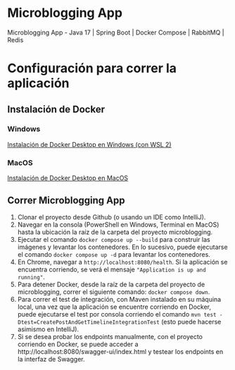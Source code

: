 # Microblogging App
Microblogging App - Java 17 | Spring Boot | Docker Compose | RabbitMQ | Redis

# Configuración para correr la aplicación

## Instalación de Docker

### Windows

[Instalación de Docker Desktop en Windows (con WSL 2)](https://learn.microsoft.com/es-es/windows/wsl/tutorials/wsl-containers)

### MacOS

[Instalación de Docker Desktop en MacOS](https://docs.docker.com/desktop/setup/install/mac-install/)

## Correr Microblogging App

1. Clonar el proyecto desde Github (o usando un IDE como IntelliJ).
2. Navegar en la consola (PowerShell en Windows, Terminal en MacOS) hasta la ubicación la raíz de la carpeta del proyecto microblogging.
3. Ejecutar el comando `docker compose up --build` para construir las imágenes y levantar los contenedores. En lo sucesivo, puede ejecutarse el comando `docker compose up -d` para levantar los contenedores.
4. En Chrome, navegar a `http://localhost:8080/health`. Si la aplicación se encuentra corriendo, se verá el mensaje `"Application is up and running"`.
5. Para detener Docker, desde la raíz de la carpeta del proyecto de microblogging, correr el siguiente comando: `docker compose down`.
6. Para correr el test de integración, con Maven instalado en su máquina local, una vez que la aplicación se encuentre corriendo en Docker, puede ejecutarse el test por consola corriendo el comando `mvn test -Dtest=CreatePostAndGetTimelineIntegrationTest` (esto puede hacerse asimismo en IntelliJ).
7. Si se desea probar los endpoints manualmente, con el proyecto corriendo en Docker, se puede acceder a http://localhost:8080/swagger-ui/index.html y testear los endpoints en la interfaz de Swagger.